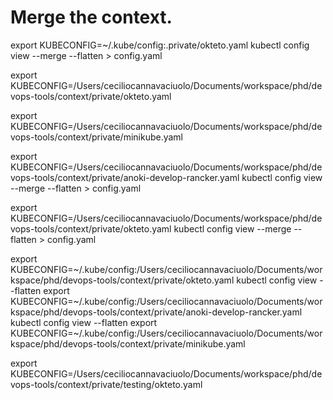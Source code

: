 # Merge the context. 



export KUBECONFIG=~/.kube/config:.private/okteto.yaml
kubectl config view --merge --flatten > config.yaml


export KUBECONFIG=/Users/ceciliocannavaciuolo/Documents/workspace/phd/devops-tools/context/private/okteto.yaml

export KUBECONFIG=/Users/ceciliocannavaciuolo/Documents/workspace/phd/devops-tools/context/private/minikube.yaml


export KUBECONFIG=/Users/ceciliocannavaciuolo/Documents/workspace/phd/devops-tools/context/private/anoki-develop-rancker.yaml
kubectl config view --merge --flatten > config.yaml

export KUBECONFIG=/Users/ceciliocannavaciuolo/Documents/workspace/phd/devops-tools/context/private/okteto.yaml
kubectl config view --merge --flatten > config.yaml


export KUBECONFIG=~/.kube/config:/Users/ceciliocannavaciuolo/Documents/workspace/phd/devops-tools/context/private/okteto.yaml
kubectl config view --flatten
export KUBECONFIG=~/.kube/config:/Users/ceciliocannavaciuolo/Documents/workspace/phd/devops-tools/context/private/anoki-develop-rancker.yaml
kubectl config view --flatten
export KUBECONFIG=~/.kube/config:/Users/ceciliocannavaciuolo/Documents/workspace/phd/devops-tools/context/private/minikube.yaml


export KUBECONFIG=/Users/ceciliocannavaciuolo/Documents/workspace/phd/devops-tools/context/private/testing/okteto.yaml